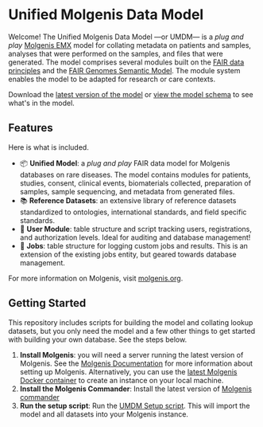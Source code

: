 # Unified Molgenis Data Model

Welcome! The Unified Molgenis Data Model &mdash;or UMDM&mdash; is a *plug and play* [Molgenis EMX](https://molgenis.gitbook.io/molgenis/data-management/guide-emx) model for collating metadata on patients and samples, analyses that were performed on the samples, and files that were generated. The model comprises several modules built on the [FAIR data principles](https://www.go-fair.org/fair-principles/) and the [FAIR Genomes Semantic Model](https://github.com/fairgenomes/fairgenomes-semantic-model). The module system enables the model to be adapted for research or care contexts.

Download the [latest version of the model](https://github.com/molgenis/rd-datamodel/blob/main/emx/dist/umdm.xlsx) or [view the model schema](https://github.com/molgenis/rd-datamodel/blob/main/emx/schemas/urdm_schema.md) to see what's in the model.

## Features

Here is what is included.

- :package: **Unified Model**: a *plug and play* FAIR data model for Molgenis databases on rare diseases. The model contains modules for patients, studies, consent, clinical events, biomaterials collected, preparation of samples, sample sequencing, and metadata from generated files.
- :books: **Reference Datasets**: an extensive library of reference datasets standardized to ontologies, international standards, and field specific standards.
- :busts_in_silhouette: **User Module**: table structure and script tracking users, registrations, and authorization levels. Ideal for auditing and database management!
- :wrench: **Jobs**: table structure for logging custom jobs and results. This is an extension of the existing jobs entity, but geared towards database management.

For more information on Molgenis, visit [molgenis.org](https://www.molgenis.org/).

## Getting Started

This repository includes scripts for building the model and collating lookup datasets, but you only need the model and a few other things to get started with building your own database. See the steps below.

1. **Install Molgenis**: you will need a server running the latest version of Molgenis. See the [Molgenis Documentation](https://molgenis.gitbook.io/molgenis/) for more information about setting up Molgenis. Alternatively, you can use the [latest Molgenis Docker container](https://github.com/molgenis/docker) to create an instance on your local machine.
2. **Install the Molgenis Commander**: Install the latest version of [Molgenis commander](https://github.com/molgenis/molgenis-tools-commander)
3. **Run the setup script**: Run the [UMDM Setup script](https://github.com/molgenis/rd-datamodel/blob/main/emx/dist/umdm_setup.sh). This will import the model and all datasets into your Molgenis instance.
